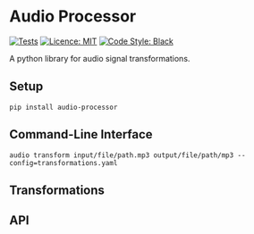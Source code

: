 # Audio Processor

[![Tests](https://github.com/stepan-anokhin/audio-processor/actions/workflows/tests.yaml/badge.svg)](https://github.com/stepan-anokhin/audio-processor/actions/workflows/tests.yaml)
[![Licence: MIT](https://img.shields.io/pypi/l/audio-processor)](https://github.com/stepan-anokhin/audio-processor/blob/master/LICENSE)
[![Code Style: Black](https://img.shields.io/badge/code%20style-black-black.svg)](https://github.com/ambv/black)

A python library for audio signal transformations. 

## Setup

```shell
pip install audio-processor
```

## Command-Line Interface

```shell
audio transform input/file/path.mp3 output/file/path/mp3 --config=transformations.yaml
```

## Transformations



## API

